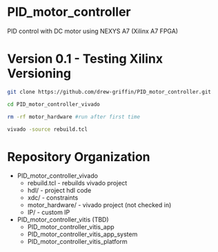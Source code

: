 # PID_motor_controller
PID control with DC motor using NEXYS A7 (Xilinx A7 FPGA)

# Version 0.1 - Testing Xilinx Versioning 

``` sh
git clone https://github.com/drew-griffin/PID_motor_controller.git
```
``` sh
cd PID_motor_controller_vivado
```
``` sh
rm -rf motor_hardware #run after first time
```
``` sh 
vivado -source rebuild.tcl
```

# Repository Organization 
- PID_motor_controller_vivado
    - rebuild.tcl        - rebuilds vivado project
    - hdl/               - project hdl code 
    - xdc/               - constraints 
    - motor_hardware/    - vivado project (not checked in)
    - IP/                - custom IP 
- PID_motor_controller_vitis (TBD)
    - PID_motor_controller_vitis_app
    - PID_motor_controller_vitis_app_system
    - PID_motor_controller_vitis_platform 